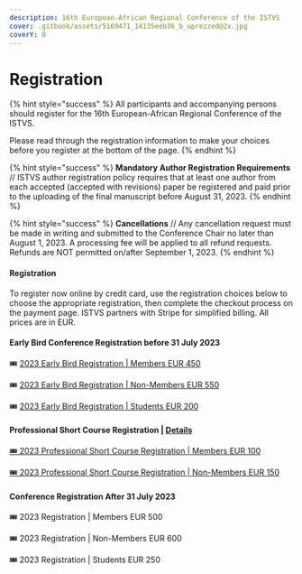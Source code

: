 ```yaml
---
description: 16th European-African Regional Conference of the ISTVS
cover: .gitbook/assets/5169471_14135eeb36_b_uprezzed@2x.jpg
coverY: 0
---
```


# Registration

{% hint style="success" %}
All participants and accompanying persons should register for the 16th European-African Regional Conference of the ISTVS.&#x20;

Please read through the registration information to make your choices before you register at the bottom of the page.
{% endhint %}

{% hint style="success" %}
**Mandatory Author Registration Requirements** // ISTVS author registration policy requires that at least one author from each accepted (accepted with revisions) paper be registered and paid prior to the uploading of the final manuscript before August 31, 2023.
{% endhint %}

{% hint style="success" %}
**Cancellations** // Any cancellation request must be made in writing and submitted to the Conference Chair no later than August 1, 2023. A processing fee will be applied to all refund requests. Refunds are NOT permitted on/after September 1, 2023.
{% endhint %}

#### Registration <a href="#registration-rates" id="registration-rates"></a>

To register now online by credit card, use the registration choices below to choose the appropriate registration, then complete the checkout process on the payment page. ISTVS partners with Stripe for simplified billing. All prices are in EUR.

#### **Early Bird Conference Registration before 31 July 2023**

​🎟 [2023 Early Bird Registration | Members EUR 450](https://buy.stripe.com/bIY3crbK344UegU7sz)

​🎟 [2023 Early Bird Registration | Non-Members EUR 550](https://buy.stripe.com/eVa6oD15pbxm2yc4gm)

​🎟 [2023 Early Bird Registration | Students EUR 200](https://buy.stripe.com/eVa9AP01l44U2yc28b)

#### Professional Short Course Registration | [Details](registration.md#professional-short-course-registration-or-details)

​[🎟 2023 Professional Short Course Registration | Members EUR 100](https://buy.stripe.com/5kA8wL29t6d27SwbIQ)

[🎟 2023 Professional Short Course Registration | Non-Members EUR 150](https://buy.stripe.com/5kA8wL29tgRGb4IbIR)

####

#### **Conference Registration After 31 July 2023**

​🎟 2023 Registration | Members EUR 500

​🎟 2023 Registration | Non-Members EUR 600

​🎟 2023 Registration | Students EUR 250
